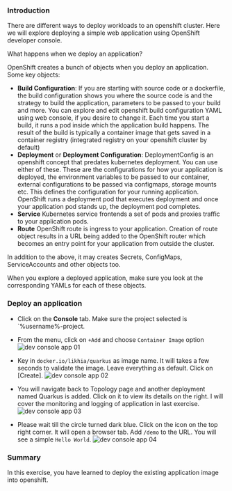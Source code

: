 ### Introduction

There are different ways to deploy workloads to an openshift cluster. Here we will explore deploying a simple web application using OpenShift developer console.

What happens when we deploy an application?

OpenShift creates a bunch of objects when you deploy an application. Some key objects:

* **Build Configuration**: If you are starting with source code or a dockerfile, the build configuration shows you where the source code is and the strategy to build the application, parameters to be passed to your build and more. You can explore and edit openshift build configuration YAML using web console, if you desire to change it. Each time you start a build, it runs a pod inside which the application build happens. The result of the build is typically a container image that gets saved in a container registry (integrated registry on your openshift cluster by default)
* **Deployment** or **Deployment Configuration**: DeploymentConfig is an openshift concept that predates kubernetes deployment. You can use either of these. These are the configurations for how your application is deployed, the environment variables to be passed to our container, external configurations to be passed via configmaps, storage mounts etc. This defines the configuration for your running application. OpenShift runs a deployment pod that executes deployment and once your application pod stands up, the deployment pod completes.
* **Service** Kubernetes service frontends a set of pods and proxies traffic to your application pods. 
* **Route** OpenShift route is ingress to your application. Creation of route object results in a URL being added to the OpenShift router which becomes an entry point for your application from outside the cluster.

In addition to the above, it may creates Secrets, ConfigMaps, ServiceAccounts and other objects too.

When you explore a deployed application, make sure you look at the corresponding YAMLs for each of these objects.

### Deploy an application

* Click on the **Console** tab. Make sure the project selected is `%username%-project.

* From the menu, click on `+Add` and choose `Container Image` option
![dev console app 01](./images/03/deployImage-01.png)

* Key in `docker.io/likhia/quarkus` as image name.  It will takes a few seconds to validate the image. Leave everything as default.  Click on [Create]. 
![dev console app 02](./images/03/deployImage-02.png)

* You will navigate back to Topology page and another deployment named Quarkus is added.  Click on it to view its details on the right.  I will cover the monitoring and logging of application in last exercise. 
![dev console app 03](./images/03/deployImage-03.png)

* Please wait till the circle turned dark blue. Click on the icon on the top right corner.  It will open a browser tab.  Add `/demo` to the URL.  You will see a simple `Hello World`.
![dev console app 04](./images/03/deployImage-04.png) 

### Summary
In this exercise, you have learned to deploy the existing application image into openshift. 
 
